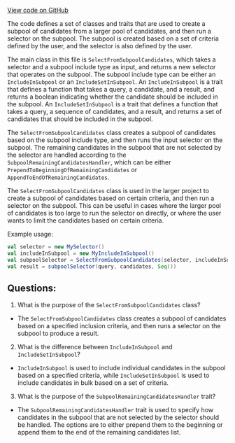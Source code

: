 [View code on GitHub](https://github.com/misbahsy/the-algorithm/product-mixer/component-library/src/main/scala/com/twitter/product_mixer/component_library/selector/SelectFromSubpoolCandidates.scala)

The code defines a set of classes and traits that are used to create a subpool of candidates from a larger pool of candidates, and then run a selector on the subpool. The subpool is created based on a set of criteria defined by the user, and the selector is also defined by the user. 

The main class in this file is `SelectFromSubpoolCandidates`, which takes a selector and a subpool include type as input, and returns a new selector that operates on the subpool. The subpool include type can be either an `IncludeInSubpool` or an `IncludeSetInSubpool`. An `IncludeInSubpool` is a trait that defines a function that takes a query, a candidate, and a result, and returns a boolean indicating whether the candidate should be included in the subpool. An `IncludeSetInSubpool` is a trait that defines a function that takes a query, a sequence of candidates, and a result, and returns a set of candidates that should be included in the subpool. 

The `SelectFromSubpoolCandidates` class creates a subpool of candidates based on the subpool include type, and then runs the input selector on the subpool. The remaining candidates in the subpool that are not selected by the selector are handled according to the `SubpoolRemainingCandidatesHandler`, which can be either `PrependToBeginningOfRemainingCandidates` or `AppendToEndOfRemainingCandidates`. 

The `SelectFromSubpoolCandidates` class is used in the larger project to create a subpool of candidates based on certain criteria, and then run a selector on the subpool. This can be useful in cases where the larger pool of candidates is too large to run the selector on directly, or where the user wants to limit the candidates based on certain criteria. 

Example usage:

```scala
val selector = new MySelector()
val includeInSubpool = new MyIncludeInSubpool()
val subpoolSelector = SelectFromSubpoolCandidates(selector, includeInSubpool)
val result = subpoolSelector(query, candidates, Seq())
```
## Questions: 
 1. What is the purpose of the `SelectFromSubpoolCandidates` class?
- The `SelectFromSubpoolCandidates` class creates a subpool of candidates based on a specified inclusion criteria, and then runs a selector on the subpool to produce a result.

2. What is the difference between `IncludeInSubpool` and `IncludeSetInSubpool`?
- `IncludeInSubpool` is used to include individual candidates in the subpool based on a specified criteria, while `IncludeSetInSubpool` is used to include candidates in bulk based on a set of criteria.

3. What is the purpose of the `SubpoolRemainingCandidatesHandler` trait?
- The `SubpoolRemainingCandidatesHandler` trait is used to specify how candidates in the subpool that are not selected by the selector should be handled. The options are to either prepend them to the beginning or append them to the end of the remaining candidates list.